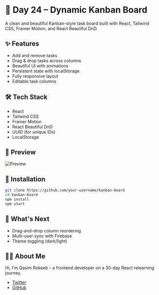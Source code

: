 # 🧩 Day 24 – Dynamic Kanban Board

A clean and beautiful Kanban-style task board built with React, Tailwind CSS, Framer Motion, and React Beautiful DnD.

## ✨ Features

- Add and remove tasks
- Drag & drop tasks across columns
- Beautiful UI with animations
- Persistent state with localStorage
- Fully responsive layout
- Editable task columns

## 🛠️ Tech Stack

- React
- Tailwind CSS
- Framer Motion
- React Beautiful DnD
- UUID (for unique IDs)
- LocalStorage

## 📸 Preview

![Preview](https://raw.githubusercontent.com/your-username/kanban-board/main/screenshot.png)

## 🚀 Installation

```bash
git clone https://github.com/your-username/kanban-board
cd kanban-board
npm install
npm start
```

## 🔮 What's Next

- Drag-and-drop column reordering
- Multi-user sync with Firebase
- Theme toggling (dark/light)

## 👨‍💻 About Me

Hi, I'm Qasim Rokeeb – a frontend developer on a 30-day React relearning journey.

- [Twitter](https://twitter.com/qasimrokeeb)
- [GitHub](https://github.com/Qasim-Rokeeb)
```

